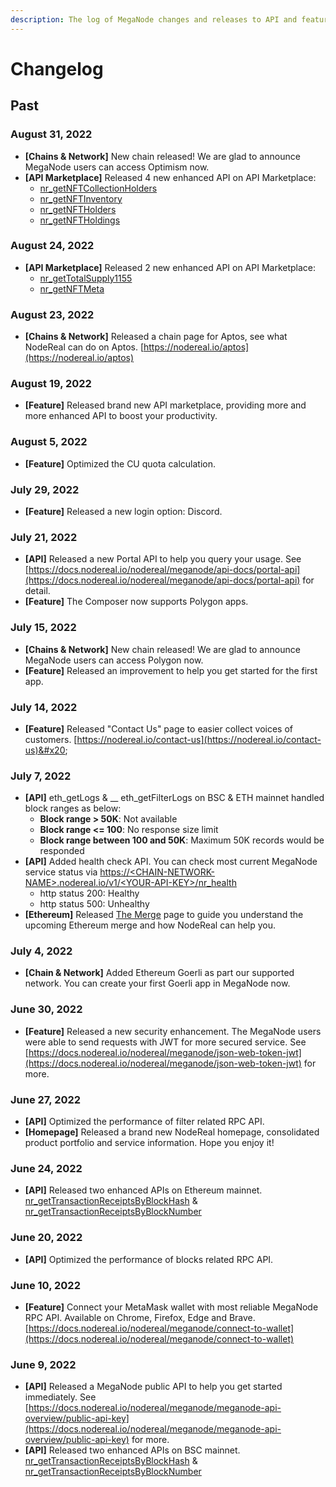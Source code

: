 ```yaml
---
description: The log of MegaNode changes and releases to API and features.
---
```


# Changelog

## Past

### August 31, 2022

* **\[Chains & Network]** New chain released! We are glad to announce MegaNode users can access Optimism now.
* **\[API Marketplace]** Released 4 new enhanced API on API Marketplace:
  * [nr\_getNFTCollectionHolders](api-docs/enhanced-api/nft-api/nr\_getnftcollectionholders.md)
  * [nr\_getNFTInventory](api-docs/enhanced-api/nft-api/nr\_getnftinventory.md)
  * [nr\_getNFTHolders](api-docs/enhanced-api/nft-api/nr\_getnftholders.md)
  * [nr\_getNFTHoldings](api-docs/enhanced-api/nft-api/nr\_getnftholdings.md)

### August 24, 2022

* **\[API Marketplace]** Released 2 new enhanced API on API Marketplace:
  * [nr\_getTotalSupply1155](api-docs/enhanced-api/nft-api/nr\_getsummedsupply1155.md)
  * [nr\_getNFTMeta](api-docs/enhanced-api/nft-api/nr\_getnftmeta.md)

### August 23, 2022

* **\[Chains & Network]** Released a chain page for Aptos, see what NodeReal can do on Aptos. [https://nodereal.io/aptos](https://nodereal.io/aptos)

### August 19, 2022

* **\[Feature]** Released brand new API marketplace, providing more and more enhanced API to boost your productivity.

### August 5, 2022

* **\[Feature]** Optimized the CU quota calculation.

### July 29, 2022

* **\[Feature]** Released a new login option: Discord.&#x20;

### July 21, 2022

* **\[API]** Released a new Portal API to help you query your usage. See [https://docs.nodereal.io/nodereal/meganode/api-docs/portal-api](https://docs.nodereal.io/nodereal/meganode/api-docs/portal-api) for detail.
* **\[Feature]** The Composer now supports Polygon apps.

### July 15, 2022

* **\[Chains & Network]** New chain released! We are glad to announce MegaNode users can access Polygon now.&#x20;
* **\[Feature]** Released an improvement to help you get started for the first app.

### July 14, 2022

* **\[Feature]** Released "Contact Us" page to easier collect voices of customers. [https://nodereal.io/contact-us](https://nodereal.io/contact-us)&#x20;

### July 7, 2022

* **\[API]** eth\_getLogs & __ eth\_getFilterLogs on BSC & ETH mainnet handled block ranges as below:
  * **Block range > 50K**: Not available
  * **Block range <= 100**: No response size limit
  * **Block range between 100 and 50K**: Maximum 50K records would be responded
* **\[API]** Added health check API. You can check most current MegaNode service status via [https://\<CHAIN-NETWORK-NAME>.nodereal.io/v1/\<YOUR-API-KEY>/nr\_health](broken-reference)&#x20;
  * http status 200: Healthy
  * http status 500: Unhealthy
* **\[Ethereum]** Released [The Merge](https://nodereal.io/the-merge) page to guide you understand the upcoming Ethereum merge and how NodeReal can help you.

### July 4, 2022

* **\[Chain & Network]** Added Ethereum Goerli as part our supported network. You can create your first Goerli app in MegaNode now.&#x20;

### June 30, 2022

* **\[Feature]** Released a new security enhancement. The MegaNode users were able to send requests with JWT for more secured service. See [https://docs.nodereal.io/nodereal/meganode/json-web-token-jwt](https://docs.nodereal.io/nodereal/meganode/json-web-token-jwt) for more.&#x20;

### June 27, 2022

* **\[API]** Optimized the performance of filter related RPC API.
* **\[Homepage]** Released a brand new NodeReal homepage, consolidated product portfolio and service information. Hope you enjoy it!

### June 24, 2022

* **\[API]** Released two enhanced APIs on Ethereum mainnet. [nr\_getTransactionReceiptsByBlockHash](https://docs.nodereal.io/nodereal/meganode/api-docs/enhanced-api/nr\_gettransactionreceiptsbyblockhash) & [nr\_getTransactionReceiptsByBlockNumber](https://docs.nodereal.io/nodereal/meganode/api-docs/enhanced-api/nr\_gettransactionreceiptsbyblocknumber)

### June 20, 2022

* **\[API]** Optimized the performance of blocks related RPC API.

### June 10, 2022

* **\[Feature]** Connect your MetaMask wallet with most reliable MegaNode RPC API. Available on Chrome, Firefox, Edge and Brave. [https://docs.nodereal.io/nodereal/meganode/connect-to-wallet](https://docs.nodereal.io/nodereal/meganode/connect-to-wallet)

### June 9, 2022

* **\[API]** Released a MegaNode public API to help you get started immediately. See [https://docs.nodereal.io/nodereal/meganode/meganode-api-overview/public-api-key](https://docs.nodereal.io/nodereal/meganode/meganode-api-overview/public-api-key) for more.
* **\[API]** Released two enhanced APIs on BSC mainnet. [nr\_getTransactionReceiptsByBlockHash](https://docs.nodereal.io/nodereal/meganode/api-docs/enhanced-api/nr\_gettransactionreceiptsbyblockhash) & [nr\_getTransactionReceiptsByBlockNumber](https://docs.nodereal.io/nodereal/meganode/api-docs/enhanced-api/nr\_gettransactionreceiptsbyblocknumber)

